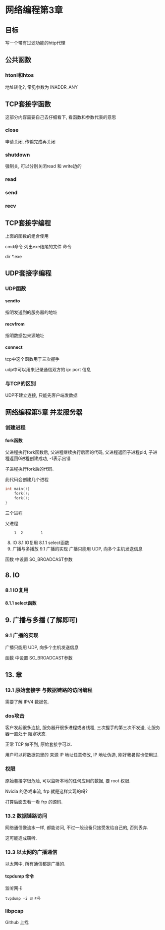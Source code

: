 # 网络编程第3章

## 目标

写一个带有过滤功能的http代理

## 公共函数

### htonl和htos

地址转化?, 常见参数为 INADDR_ANY

## TCP套接字函数

这部分内容需要自己去仔细看下, 看函数和参数代表的意思

### close

申请关闭, 传输完成再关闭

### shutdown

强制关, 可以分别关闭read 和 write边的

### read 

### send

### recv

## TCP套接字编程

上面的函数的组合使用

cmd命令 列出exe结尾的文件 命令  

dir *.exe

## UDP套接字编程

### UDP函数

#### sendto

指明发送到的服务器的地址

#### recvfrom

指明数据包来源地址 

#### connect 

tcp中这个函数用于三次握手

udp中可以用来记录通信双方的 ip: port 信息

### 与TCP的区别

UDP不建立连接, 只能先客户端发数据





## 网络编程第5章 并发服务器

### 创建进程

#### fork函数

父进程执行fork函数后, 父进程继续执行后面的代码, 父进程返回子进程pid, 子进程返回0进程创建成功, -1表示出错

子进程执行fork后的代码.

此代码会创建几个进程

```c
int main(){
    fork();
    fork();
}
```

三个进程

父进程

		1  2		1

8. IO
8.1 IO复用
8.1.1 select函数
9. 广播与多播放
9.1 广播的实现
广播只能用 UDP, 向多个主机发送信息

函数 中设置 SO_BROADCAST参数

## 8. IO

### 8.1 IO复用

#### 8.1.1 select函数

## 9. 广播与多播 (了解即可)

### 9.1 广播的实现

广播只能用 UDP, 向多个主机发送信息

函数 中设置 SO_BROADCAST参数

## 13. 章

### 13.1 原始套接字 与数据链路的访问编程

需要了解 IPV4 数据包.

### dos攻击

客户发起很多连接, 服务器开很多进程或者线程, 三次握手的第三次不发送, 让服务器一直处于 阻塞状态.

正常 TCP 做不到, 原始套接字可以.

用户可以将数据包里的 来源 IP 地址任意修改, IP 地址伪造, 刚好我暑假也使用过. 

### 权限

原始套接字很危险, 可以监听本地的任何应用的数据, 要 root 权限.

Nvidia 的游戏串流, frp 就是这样实现的吗?

打算后面去看一看 frp 的源码.

### 13.2 数据链路访问

网络通信像流水一样, 都能访问, 不过一般设备只接受发给自己的, 否则丢弃.

这可能造成窃听.

### 13.3 以太网的广播通信

以太网中, 所有通信都是广播的.

#### tcpdump 命令

监听网卡

```shell
tvpdump -i 网卡号
```

### libpcap

Github 上找

